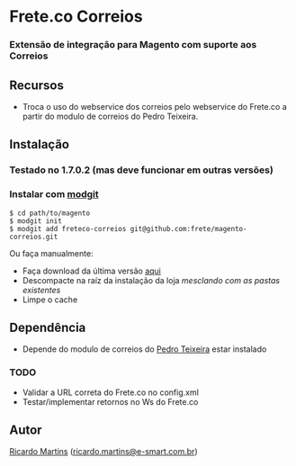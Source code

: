# Frete.co Correios

### Extensão de integração para Magento com suporte aos Correios

## Recursos
* Troca o uso do webservice dos correios pelo webservice do Frete.co a partir do modulo de correios do Pedro Teixeira.

## Instalação
### Testado no 1.7.0.2 (mas deve funcionar em outras versões)

### Instalar com [modgit](https://github.com/jreinke/modgit)
    $ cd path/to/magento
    $ modgit init
    $ modgit add freteco-correios git@github.com:frete/magento-correios.git

Ou faça manualmente:

* Faça download da última versão [aqui](https://github.com/frete/magento-correios/downloads)
* Descompacte na raíz da instalação da loja *mesclando com as pastas existentes*
* Limpe o cache

## Dependência
* Depende do modulo de correios do [Pedro Teixeira](http://www.pteixeira.com.br/modulo-de-frete-para-magento-com-tracking-versao-4-2/) estar instalado

### TODO
* Validar a URL correta do Frete.co no config.xml
* Testar/implementar retornos no Ws do Frete.co

## Autor
[Ricardo Martins](http://ricardomartins.info/)  (<ricardo.martins@e-smart.com.br>)
